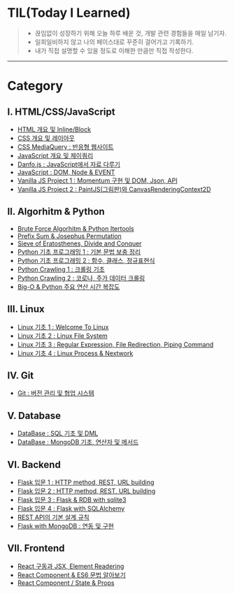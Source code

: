 # TIL(Today I Learned)

> - 끊임없이 성장하기 위해 오늘 하루 배운 것, 개발 관련 경험들을 매일 남기자.
> - 일희일비하지 않고 나의 페이스대로 꾸준히 걸어가고 기록하기.
> - 내가 직접 설명할 수 있을 정도로 이해한 만큼만 직접 작성한다.

---

# Category

## Ⅰ. HTML/CSS/JavaScript

- [HTML 개요 및 Inline/Block](https://github.com/serothie/TIL/blob/main/html/201230.md)
- [CSS 개요 및 레이아웃](https://github.com/serothie/TIL/blob/main/css/201231.md)
- [CSS MediaQuery : 반응형 웹사이트](https://github.com/serothie/TIL/blob/main/css/210101.md)
- [JavaScript 개요 및 제이쿼리](https://github.com/serothie/TIL/blob/main/JavaScript/210102.md)
- [Danfo.js : JavaScript에서 자료 다루기](https://github.com/serothie/TIL/blob/main/JavaScript/201229.md)
- [JavaScript : DOM, Node & EVENT](https://github.com/serothie/TIL/blob/main/JavaScript/210201.md)
- [Vanilla JS Project 1 : Momentum 구현 및 DOM, Json, API](https://github.com/serothie/TIL/tree/main/JavaScript/210103)
- [Vanilla JS Project 2 : PaintJS(그림판)와 CanvasRenderingContext2D](https://github.com/serothie/TIL/tree/main/JavaScript/210104)

## Ⅱ. Algorhitm & Python

- [Brute Force Algorhitm & Python Itertools](https://github.com/serothie/TIL/blob/main/algorhitm/210106.md)
- [Prefix Sum & Josephus Permutation](https://github.com/serothie/TIL/blob/main/algorhitm/210114.md)
- [Sieve of Eratosthenes, Divide and Conquer](https://github.com/serothie/TIL/blob/main/algorhitm/210115.md)
- [Python 기초 프로그래밍 1 : 기본 문법 보충 정리](https://github.com/serothie/TIL/blob/main/python/210116.md)
- [Python 기초 프로그래밍 2 : 함수, 클래스, 정규표현식](https://github.com/serothie/TIL/blob/main/python/210117.md)
- [Python Crawling 1 : 크롤링 기초](https://github.com/serothie/TIL/blob/main/python/210118.md)
- [Python Crawling 2 : 코로나, 주가 데이터 크롤링](https://github.com/serothie/TIL/commit/468116c4fe82c1dbd632eb111a7d2831a6083fa8)
- [Big-O & Python 주요 연산 시간 복잡도](https://github.com/serothie/TIL/blob/main/python/210119.md)

## Ⅲ. Linux

- [Linux 기초 1 : Welcome To Linux](https://github.com/serothie/TIL/blob/main/linux/210108.md)
- [Linux 기초 2 : Linux File System](https://github.com/serothie/TIL/blob/main/linux/210110.md)
- [Linux 기초 3 : Regular Expression, File Redirection, Piping Command](https://github.com/serothie/TIL/blob/main/linux/210111.md)
- [Linux 기초 4 : Linux Process & Nextwork](https://github.com/serothie/TIL/blob/main/linux/210113.md)

## Ⅳ. Git

- [Git : 버전 관리 및 협업 시스템](https://github.com/serothie/TIL/blob/main/git/210109.md)

## Ⅴ. Database

- [DataBase : SQL 기초 및 DML](https://github.com/serothie/TIL/blob/main/database/210112.md)
- [DataBase : MongoDB 기초, 연산자 및 메서드](https://github.com/serothie/TIL/blob/main/database/210126.md)

## Ⅵ. Backend

- [Flask 입문 1 : HTTP method, REST, URL building](https://github.com/serothie/TIL/blob/main/flask/210122.md)
- [Flask 입문 2 : HTTP method, REST, URL building](https://github.com/serothie/TIL/blob/main/flask/210123.md)
- [Flask 입문 3 : Flask & RDB with sqlite3](https://github.com/serothie/TIL/blob/main/flask/210123.md)
- [Flask 입문 4 : Flask with SQLAlchemy](https://github.com/serothie/TIL/blob/main/flask/210127.md)
- [REST API의 기본 설계 규칙](https://github.com/serothie/TIL/blob/main/flask/210129.md)
- [Flask with MongoDB : 연동 및 구현](https://github.com/serothie/TIL/tree/main/flask/210130.md)

## Ⅶ. Frontend

- [React 구동과 JSX, Element Readering](https://github.com/serothie/TIL/blob/main/react/210202.md)
- [React Component & ES6 문법 알아보기](https://github.com/serothie/TIL/blob/main/react/210203.md)
- [React Component / State & Props]()

